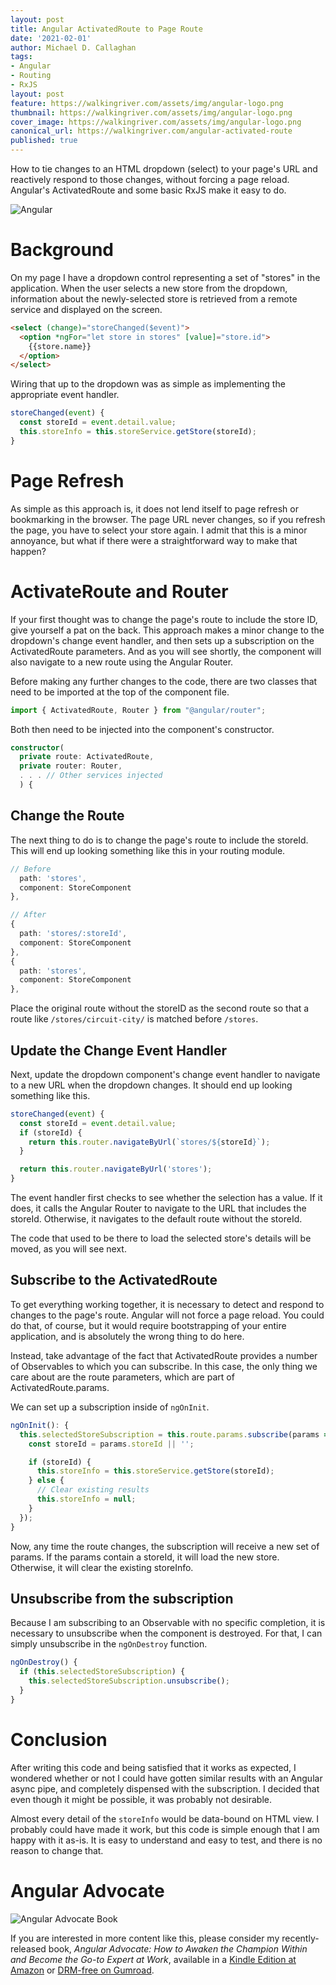 ```yaml
---
layout: post
title: Angular ActivatedRoute to Page Route
date: '2021-02-01'
author: Michael D. Callaghan
tags: 
- Angular
- Routing
- RxJS
layout: post
feature: https://walkingriver.com/assets/img/angular-logo.png
thumbnail: https://walkingriver.com/assets/img/angular-logo.png
cover_image: https://walkingriver.com/assets/img/angular-logo.png
canonical_url: https://walkingriver.com/angular-activated-route
published: true
---
```


How to tie changes to an HTML dropdown (select) to your page's URL and reactively respond to those changes, without forcing a page reload. Angular's ActivatedRoute and some basic RxJS make it easy to do.

<!--more-->

![Angular](https://walkingriver.com/assets/img/angular-logo.png)

# Background
On my page I have a dropdown control representing a set of "stores" in the application. When the user selects a new store from the dropdown, information about the newly-selected store is retrieved from a remote service and displayed on the screen.

```html
<select (change)="storeChanged($event)">
  <option *ngFor="let store in stores" [value]="store.id">
    {{store.name}}
  </option>
</select>
```

Wiring that up to the dropdown was as simple as implementing the appropriate event handler.

```typescript
storeChanged(event) {
  const storeId = event.detail.value;
  this.storeInfo = this.storeService.getStore(storeId);
}
```

# Page Refresh

As simple as this approach is, it does not lend itself to page refresh or bookmarking in the browser. The page URL never changes, so if you refresh the page, you have to select your store again. I admit that this is a minor annoyance, but what if there were a straightforward way to make that happen?

# ActivateRoute and Router

If your first thought was to change the page's route to include the store ID, give yourself a pat on the back. This approach makes a minor change to the dropdown's change event handler, and then sets up a subscription on the ActivatedRoute parameters. And as you will see shortly, the component will also navigate to a new route using the Angular Router.

Before making any further changes to the code, there are two classes that need to be imported at the top of the component file.

```typescript
import { ActivatedRoute, Router } from "@angular/router";
```

Both then need to be injected into the component's constructor.

```typescript
constructor(
  private route: ActivatedRoute,
  private router: Router,
  . . . // Other services injected
  ) {
```

## Change the Route

The next thing to do is to change the page's route to include the storeId. This will end up looking something like this in your routing module.

```typescript
// Before
  path: 'stores',
  component: StoreComponent
},

// After
{
  path: 'stores/:storeId',
  component: StoreComponent
},
{
  path: 'stores',
  component: StoreComponent
},
```

Place the original route without the storeID as the second route so that a route like `/stores/circuit-city/` is matched before `/stores`.

## Update the Change Event Handler

Next, update the dropdown component's change event handler to navigate to a new URL when the dropdown changes. It should end up looking something like this.

```typescript
storeChanged(event) {
  const storeId = event.detail.value;
  if (storeId) {
    return this.router.navigateByUrl(`stores/${storeId}`);
  }

  return this.router.navigateByUrl('stores');
}
```

The event handler first checks to see whether the selection has a value. If it does, it calls the Angular Router to navigate to the URL that includes the storeId. Otherwise, it navigates to the default route without the storeId.

The code that used to be there to load the selected store's details will be moved, as you will see next.

## Subscribe to the ActivatedRoute

To get everything working together, it is necessary to detect and respond to changes to the page's route. Angular will not force a page reload. You could do that, of course, but it would require bootstrapping of your entire application, and is absolutely the wrong thing to do here.

Instead, take advantage of the fact that ActivatedRoute provides a number of Observables to which you can subscribe. In this case, the only thing we care about are the route parameters, which are part of ActivatedRoute.params.

We can set up a subscription inside of `ngOnInit`.

```typeScript
ngOnInit(): {
  this.selectedStoreSubscription = this.route.params.subscribe(params => {
    const storeId = params.storeId || '';

    if (storeId) {
      this.storeInfo = this.storeService.getStore(storeId);
    } else {
      // Clear existing results
      this.storeInfo = null;
    }
  });
}
```

Now, any time the route changes, the subscription will receive a new set of params. If the params contain a storeId, it will load the new store. Otherwise, it will clear the existing storeInfo.

## Unsubscribe from the subscription
Because I am subscribing to an Observable with no specific completion, it is necessary to unsubscribe when the component is destroyed. For that, I can simply unsubscribe in the `ngOnDestroy` function.

```typescript
ngOnDestroy() {
  if (this.selectedStoreSubscription) {
    this.selectedStoreSubscription.unsubscribe();
  }
}
```

# Conclusion
After writing this code and being satisfied that it works as expected, I wondered whether or not I could have gotten similar results with an Angular async pipe, and completely dispensed with the subscription. I decided that even though it might be possible, it was probably not desirable. 

Almost every detail of the `storeInfo` would be data-bound on HTML view. I probably could have made it work, but this code is simple enough that I am happy with it as-is. It is easy to understand and easy to test, and there is no reason to change that.

# Angular Advocate

![Angular Advocate Book](https://walkingriver.com/assets/img/aa-3d-small.jpg)

If you are interested in more content like this, please consider my recently-released book, _Angular Advocate: How to Awaken the Champion Within and Become the Go-to Expert at Work_, available in a [Kindle Edition at Amazon](https://amzn.to/3p00l67) or [DRM-free on Gumroad](https://gum.co/angular-advocate).
